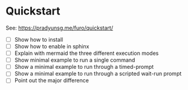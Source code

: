# Quickstart

See: https://pradyunsg.me/furo/quickstart/

- [ ] Show how to install
- [ ] Show how to enable in sphinx
- [ ] Explain with mermaid the three different execution modes
- [ ] Show minimal example to run a single command
- [ ] Show a minimal example to run through a timed-prompt
- [ ] Show a minimal example to run through a scripted wait-run prompt
- [ ] Point out the major difference
